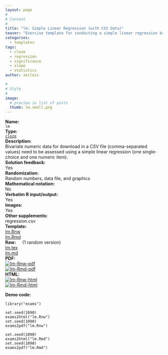 ```yaml
---
layout: page
#
# Content
#
title: "lm: Simple Linear Regression (with CSV Data)"
teaser: "Exercise template for conducting a simple linear regression based on a randomly-generated CSV file."
categories:
  - templates
tags:
  - cloze
  - regression
  - significance
  - slope
  - statistics
author: zeileis

#
# Style
#
image:
  # preview in list of posts
  thumb: lm.small.png
---
```


<div class='row t1 b1'>
  <div class='medium-4 columns'><b>Name:</b></div>
  <div class='medium-8 columns'><code class="highlighter-rouge">lm</code></div>
</div>
<div class='row t1 b1'>
  <div class='medium-4 columns'><b>Type:</b></div>
  <div class='medium-8 columns'><a href="{{ site.url }}/tag/cloze/"><code class="highlighter-rouge">cloze</code></a></div>
</div>


<div class='row t20 b1'>
  <div class='medium-4 columns'><b>Description:</b></div>
  <div class='medium-8 columns'>Bivariate numeric data for download in a CSV file (comma-separated values) need to be assessed using a simple linear regression (one single-choice and one numeric item).</div>
</div>
<div class='row t1 b1'>
  <div class='medium-4 columns'><b>Solution feedback:</b></div>
  <div class='medium-8 columns'>Yes</div>
</div>
<div class='row t1 b1'>
  <div class='medium-4 columns'><b>Randomization:</b></div>
  <div class='medium-8 columns'>Random numbers, data file, and graphics</div>
</div>
<div class='row t1 b1'>
  <div class='medium-4 columns'><b>Mathematical notation:</b></div>
  <div class='medium-8 columns'>No</div>
</div>
<div class='row t1 b1'>
  <div class='medium-4 columns'><b>Verbatim R input/output:</b></div>
  <div class='medium-8 columns'>Yes</div>
</div>
<div class='row t1 b1'>
  <div class='medium-4 columns'><b>Images:</b></div>
  <div class='medium-8 columns'>Yes</div>
</div>
<div class='row t1 b1'>
  <div class='medium-4 columns'><b>Other supplements:</b></div>
  <div class='medium-8 columns'>regression.csv</div>
</div>

<div class='row t20 b1'>
  <div class='medium-4 columns'><b>Template:</b></div>
  <div class='medium-4 columns'><a href="{{ site.url }}/assets/posts/2017-08-14-lm//lm.Rnw">lm.Rnw</a></div>
  <div class='medium-4 columns'><a href="{{ site.url }}/assets/posts/2017-08-14-lm//lm.Rmd">lm.Rmd</a></div>
</div>
<div class='row t1 b1'>
  <div class='medium-4 columns'><b>Raw:</b> (1 random version)</div>
  <div class='medium-4 columns'><a href="{{ site.url }}/assets/posts/2017-08-14-lm//lm.tex">lm.tex</a></div>
  <div class='medium-4 columns'><a href="{{ site.url }}/assets/posts/2017-08-14-lm//lm.md" >lm.md</a></div>
</div>
<div class='row t1 b1'>
  <div class='medium-4 columns'><b>PDF:</b></div>
  <div class='medium-4 columns'><a href="{{ site.url }}/assets/posts/2017-08-14-lm//lm-Rnw.pdf"><img src="{{ site.url }}/assets/posts/2017-08-14-lm//lm-Rnw-pdf.png" alt="lm-Rnw-pdf"/></a></div>
  <div class='medium-4 columns'><a href="{{ site.url }}/assets/posts/2017-08-14-lm//lm-Rmd.pdf"><img src="{{ site.url }}/assets/posts/2017-08-14-lm//lm-Rmd-pdf.png" alt="lm-Rmd-pdf"/></a></div>
</div>
<div class='row t1 b20'>
  <div class='medium-4 columns'><b>HTML:</b></div>
  <div class='medium-4 columns'><a href="{{ site.url }}/assets/posts/2017-08-14-lm//lm-Rnw.html"><img src="{{ site.url }}/assets/posts/2017-08-14-lm//lm-Rnw-html.png" alt="lm-Rnw-html"/></a></div>
  <div class='medium-4 columns'><a href="{{ site.url }}/assets/posts/2017-08-14-lm//lm-Rmd.html"><img src="{{ site.url }}/assets/posts/2017-08-14-lm//lm-Rmd-html.png" alt="lm-Rmd-html"/></a></div>
</div>



**Demo code:**

<pre><code class="prettyprint ">library(&quot;exams&quot;)

set.seed(1090)
exams2html(&quot;lm.Rnw&quot;)
set.seed(1090)
exams2pdf(&quot;lm.Rnw&quot;)

set.seed(1090)
exams2html(&quot;lm.Rmd&quot;)
set.seed(1090)
exams2pdf(&quot;lm.Rmd&quot;)</code></pre>
